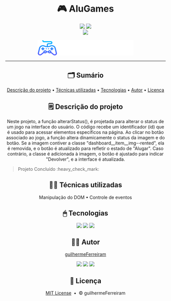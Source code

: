 # <h1 align="center">🎮 AluGames</h1>

<p align="center"><a href="https://github.com/guilhermeFerreiram/AluGames/blob/main/LICENSE"><img src="https://img.shields.io/github/license/guilhermeFerreiram/AluGames?labelColor=323330"/></a> <img src="https://img.shields.io/badge/JavaScript-323330?style=flat&logo=javascript&logoColor=F7DF1E"/> <br> <a href="https://alu-games-sandy.vercel.app/"><img src="https://img.shields.io/badge/Visite_o_site_aqui-993399"/></a></p>

<p align="center"><img src="https://github.com/guilhermeFerreiram/AluGames/blob/main/img/logo.svg" width="300px"/></p>

---

<h2 align="center">🗂 Sumário</h2>
<p align="center">
  <a href="#descricao">Descrição do projeto</a> &bull; 
   <a href="#tecnicas">Técnicas utilizadas</a> &bull;
   <a href="#tecnologias">Tecnologias</a> &bull; 
  <a href="#autor">Autor</a> &bull; 
  <a href="#licenca">Licença</a>
</p>

<h2 align="center" id="descricao">🗒 Descrição do projeto</h2>
<p align="center">Neste projeto, a função alterarStatus(), é projetada para alterar o status de um jogo na interface do usuário. O código recebe um identificador (id) que é usado para acessar elementos específicos na página. Ao clicar no botão associado ao jogo, a função altera dinamicamente o status da imagem e do botão. Se a imagem contiver a classe "dashboard__item__img--rented", ela é removida, e o botão é atualizado para refletir o estado de "Alugar". Caso contrário, a classe é adicionada à imagem, o botão é ajustado para indicar "Devolver", e a interface é atualizada.</p>
<blockquote> Projeto Concluído :heavy_check_mark:</blockquote>

<h2 align="center" id="tecnicas">👨‍💻 Técnicas utilizadas</h2>
<p align="center">
Manipulação do DOM &bull; Controle de eventos
</p>

<h2 align="center" id="tecnologias">🖱 Tecnologias</h2>
<p align="center"><img src="https://img.shields.io/badge/JavaScript-323330?style=flat&logo=javascript&logoColor=F7DF1E"/> <img src="https://img.shields.io/badge/HTML5-323330?logo=html5"/> <img src="https://img.shields.io/badge/CSS3-323330?logo=css3"/></p>

<h2 align="center" id="autor">🙋‍♂️ Autor</h2>
<p align="center"><a href="https://github.com/guilhermeFerreiram">guilhermeFerreiram</a></p>
<p align="center"><a href="https://www.linkedin.com/in/guilherme-f-souza/"><img src="https://img.shields.io/badge/LinkedIn-0077B5?style=flat&logo=linkedin&logoColor=white"/></a> <a href="https://discord.com/"><img src="https://img.shields.io/badge/Discord-7289DA?style=flat&logo=discord&logoColor=white"/></a> <a href="mailto:guil.ferreiram@gmail.com?subject=Hello"><img src="https://img.shields.io/badge/Gmail-D14836?style=flat&logo=gmail&logoColor=white"/></a></p>

<h2 align="center" id="licenca">📃 Licença</h2>
<p align="center"><a href="https://github.com/guilhermeFerreiram/AluGames/blob/main/LICENSE">MIT License</a> &nbsp;&bull;&nbsp; &copy; guilhermeFerreiram</p>
